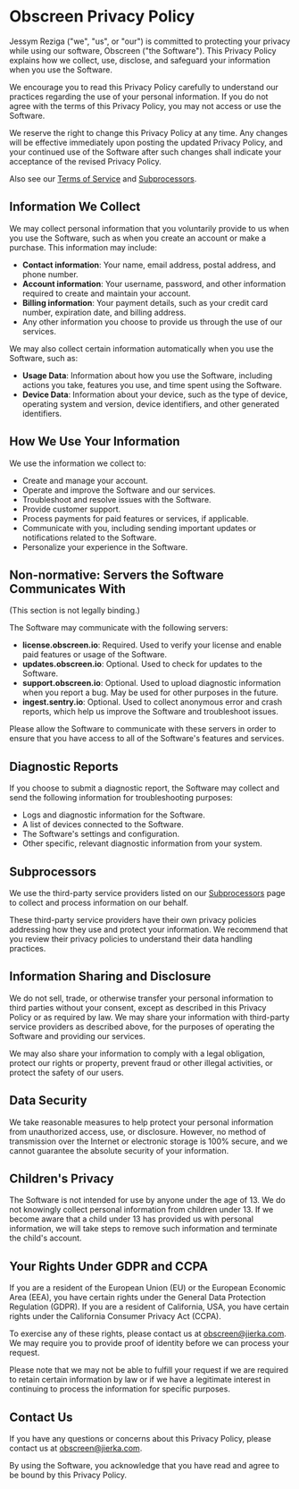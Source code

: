 # Obscreen Privacy Policy

Jessym Reziga ("we", "us", or "our") is committed to protecting your privacy while using our software, Obscreen ("the Software"). This Privacy Policy explains how we collect, use, disclose, and safeguard your information when you use the Software.

We encourage you to read this Privacy Policy carefully to understand our practices regarding the use of your personal information. If you do not agree with the terms of this Privacy Policy, you may not access or use the Software.

We reserve the right to change this Privacy Policy at any time. Any changes will be effective immediately upon posting the updated Privacy Policy, and your continued use of the Software after such changes shall indicate your acceptance of the revised Privacy Policy.

Also see our [Terms of Service](/legal/terms-of-service) and [Subprocessors](/legal/subprocessors).

## Information We Collect

We may collect personal information that you voluntarily provide to us when you use the Software, such as when you create an account or make a purchase. This information may include:

- **Contact information**: Your name, email address, postal address, and phone number.
- **Account information**: Your username, password, and other information required to create and maintain your account.
- **Billing information**: Your payment details, such as your credit card number, expiration date, and billing address.
- Any other information you choose to provide us through the use of our services.

We may also collect certain information automatically when you use the Software, such as:

- **Usage Data**: Information about how you use the Software, including actions you take, features you use, and time spent using the Software.
- **Device Data**: Information about your device, such as the type of device, operating system and version, device identifiers, and other generated identifiers.

## How We Use Your Information

We use the information we collect to:

- Create and manage your account.
- Operate and improve the Software and our services.
- Troubleshoot and resolve issues with the Software.
- Provide customer support.
- Process payments for paid features or services, if applicable.
- Communicate with you, including sending important updates or notifications related to the Software.
- Personalize your experience in the Software.

## Non-normative: Servers the Software Communicates With

(This section is not legally binding.)

The Software may communicate with the following servers:

- **license.obscreen.io**: Required. Used to verify your license and enable paid features or usage of the Software.
- **updates.obscreen.io**: Optional. Used to check for updates to the Software.
- **support.obscreen.io**: Optional. Used to upload diagnostic information when you report a bug. May be used for other purposes in the future.
- **ingest.sentry.io**: Optional. Used to collect anonymous error and crash reports, which help us improve the Software and troubleshoot issues.

Please allow the Software to communicate with these servers in order to ensure that you have access to all of the Software's features and services.

## Diagnostic Reports

If you choose to submit a diagnostic report, the Software may collect and send the following information for troubleshooting purposes:

- Logs and diagnostic information for the Software.
- A list of devices connected to the Software.
- The Software's settings and configuration.
- Other specific, relevant diagnostic information from your system.

## Subprocessors

We use the third-party service providers listed on our [Subprocessors](/legal/subprocessors) page to collect and process information on our behalf.

These third-party service providers have their own privacy policies addressing how they use and protect your information. We recommend that you review their privacy policies to understand their data handling practices.

## Information Sharing and Disclosure

We do not sell, trade, or otherwise transfer your personal information to third parties without your consent, except as described in this Privacy Policy or as required by law. We may share your information with third-party service providers as described above, for the purposes of operating the Software and providing our services.

We may also share your information to comply with a legal obligation, protect our rights or property, prevent fraud or other illegal activities, or protect the safety of our users.

## Data Security

We take reasonable measures to help protect your personal information from unauthorized access, use, or disclosure. However, no method of transmission over the Internet or electronic storage is 100% secure, and we cannot guarantee the absolute security of your information.

## Children's Privacy

The Software is not intended for use by anyone under the age of 13. We do not knowingly collect personal information from children under 13. If we become aware that a child under 13 has provided us with personal information, we will take steps to remove such information and terminate the child's account.

## Your Rights Under GDPR and CCPA

If you are a resident of the European Union (EU) or the European Economic Area (EEA), you have certain rights under the General Data Protection Regulation (GDPR). If you are a resident of California, USA, you have certain rights under the California Consumer Privacy Act (CCPA).

To exercise any of these rights, please contact us at obscreen@jierka.com. We may require you to provide proof of identity before we can process your request.

Please note that we may not be able to fulfill your request if we are required to retain certain information by law or if we have a legitimate interest in continuing to process the information for specific purposes.

## Contact Us

If you have any questions or concerns about this Privacy Policy, please contact us at obscreen@jierka.com.

By using the Software, you acknowledge that you have read and agree to be bound by this Privacy Policy.
